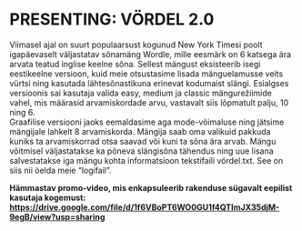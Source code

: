 # PRESENTING: VÖRDEL 2.0

Viimasel ajal on suurt populaarsust kogunud New York Timesi poolt igapäevaselt väljastatav sõnamäng Wordle, mille eesmärk on 6 katsega ära arvata teatud inglise keelne sõna. 
Sellest mängust eksisteerib isegi eestikeelne versioon, kuid meie otsustasime lisada mänguelamusse veits vürtsi ning kasutada lähtesõnastikuna erinevat kodumaist slängi. 
Esialgses versioonis  sai kasutaja valida easy, medium ja classic mängurežiimide vahel, mis määrasid arvamiskordade arvu, vastavalt siis lõpmatult palju, 10 ning 6.  
Graafilise versiooni jaoks eemaldasime aga mode-võimaluse ning jätsime mängijale lahkelt 8 arvamiskorda. 
Mängija saab oma valikuid pakkuda kuniks ta arvamiskorrad otsa saavad või kuni ta sõna ära arvab. 
Mängu võitmisel väljastatakse ka põneva slängisõna tähendus ning uue lisana salvestatakse iga mängu kohta informatsioon tekstifaili vördel.txt. See on siis nii öelda meie “logifail”.


**Hämmastav promo-video, mis enkapsuleerib rakenduse sügavalt eepilist kasutaja kogemust: https://drive.google.com/file/d/1f6VBoPT6WO0GU1f4QTImJX35djM-9egB/view?usp=sharing**


